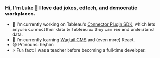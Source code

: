 ### Hi, I'm Luke 👋 I love dad jokes, edtech, and democratic workplaces.

- 🔭 I’m currently working on Tableau's [Connector Plugin SDK](https://githubcom/tableau/connector-plugin-sdk/), which lets anyone connect their data to Tableau so they can see and understand data.
- 🌱 I’m currently learning [Wagtail CMS](https://wagtail.io/) and (even more) React.
- 😄 Pronouns: he/him
- ⚡ Fun fact: I was a teacher before becoming a full-time developer.
